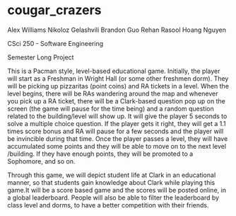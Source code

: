 cougar_crazers
==============
Alex Williams
Nikoloz Gelashvili
Brandon Guo
Rehan Rasool
Hoang Nguyen

CSci 250 - Software Engineering

Semester Long Project

This is a Pacman style, level-based educational game. Initially, the player will start as a Freshman in Wright Hall (or
some other freshmen dorm). They will be picking up pizzaritas (point coins) and RA tickets in a level. When the level
begins, there will be RAs wandering around the map and whenever you pick up a RA ticket, there will be a Clark-based
question pop up on the screen (the game will pause for the time being) and a random question related to the building/level
will show up. It will give the player 5 seconds to solve a multiple choice question. If the player gets it right, they
will get a 1.1 times score bonus and RA will pause for a few seconds and the player will be invincible during that time.
Once the player passes a level, they will have accumulated some points and they will be able to move on to the next level
/building. If they have enough points, they will be promoted to a Sophomore, and so on.

Through this game, we will depict student life at Clark in an educational manner, so that students gain knowledge about
Clark while playing this game.It will be a score based game and the scores will be posted online, in a global leaderboard.
People will also be able to filter the leaderboard by class level and dorms, to have a better competition with their
friends.
